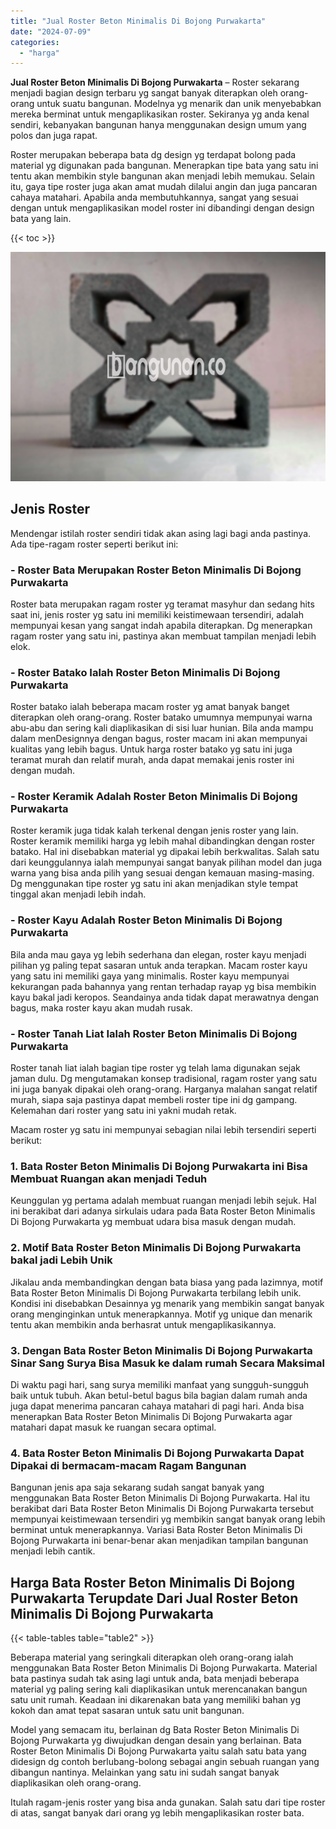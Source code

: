 ```yaml
---
title: "Jual Roster Beton Minimalis Di Bojong Purwakarta"
date: "2024-07-09"
categories: 
  - "harga"
---
```


**Jual Roster Beton Minimalis Di Bojong Purwakarta** – Roster sekarang menjadi bagian design terbaru yg sangat banyak diterapkan oleh orang-orang untuk suatu bangunan. Modelnya yg menarik dan unik menyebabkan mereka berminat untuk mengaplikasikan roster. Sekiranya yg anda kenal sendiri, kebanyakan bangunan hanya menggunakan design umum yang polos dan juga rapat.

Roster merupakan beberapa bata dg design yg terdapat bolong pada material yg digunakan pada bangunan. Menerapkan tipe bata yang satu ini tentu akan membikin style bangunan akan menjadi lebih memukau. Selain itu, gaya tipe roster juga akan amat mudah dilalui angin dan juga pancaran cahaya matahari. Apabila anda membutuhkannya, sangat yang sesuai dengan untuk mengaplikasikan model roster ini dibandingi dengan design bata yang lain.

{{< toc >}}

![Jual Roster Beton Minimalis Di Bojong Purwakarta](/images/bata-roster-minimalis-21.png)

## Jenis Roster

Mendengar istilah roster sendiri tidak akan asing lagi bagi anda pastinya. Ada tipe-ragam roster seperti berikut ini:

### \- Roster Bata Merupakan Roster Beton Minimalis Di Bojong Purwakarta

Roster bata merupakan ragam roster yg teramat masyhur dan sedang hits saat ini, jenis roster yg satu ini memiliki keistimewaan tersendiri, adalah mempunyai kesan yang sangat indah apabila diterapkan. Dg menerapkan ragam roster yang satu ini, pastinya akan membuat tampilan menjadi lebih elok.

### \- Roster Batako Ialah Roster Beton Minimalis Di Bojong Purwakarta

Roster batako ialah beberapa macam roster yg amat banyak banget diterapkan oleh orang-orang. Roster batako umumnya mempunyai warna abu-abu dan sering kali diaplikasikan di sisi luar hunian. Bila anda mampu dalam menDesignnya dengan bagus, roster macam ini akan mempunyai kualitas yang lebih bagus. Untuk harga roster batako yg satu ini juga teramat murah dan relatif murah, anda dapat memakai jenis roster ini dengan mudah.

### \- Roster Keramik Adalah Roster Beton Minimalis Di Bojong Purwakarta

Roster keramik juga tidak kalah terkenal dengan jenis roster yang lain. Roster keramik memiliki harga yg lebih mahal dibandingkan dengan roster batako. Hal ini disebabkan material yg dipakai lebih berkwalitas. Salah satu dari keunggulannya ialah mempunyai sangat banyak pilihan model dan juga warna yang bisa anda pilih yang sesuai dengan kemauan masing-masing. Dg menggunakan tipe roster yg satu ini akan menjadikan style tempat tinggal akan menjadi lebih indah.

### \- Roster Kayu Adalah Roster Beton Minimalis Di Bojong Purwakarta

Bila anda mau gaya yg lebih sederhana dan elegan, roster kayu menjadi pilihan yg paling tepat sasaran untuk anda terapkan. Macam roster kayu yang satu ini memiliki gaya yang minimalis. Roster kayu mempunyai kekurangan pada bahannya yang rentan terhadap rayap yg bisa membikin kayu bakal jadi keropos. Seandainya anda tidak dapat merawatnya dengan bagus, maka roster kayu akan mudah rusak.

### \- Roster Tanah Liat Ialah Roster Beton Minimalis Di Bojong Purwakarta

Roster tanah liat ialah bagian tipe roster yg telah lama digunakan sejak jaman dulu. Dg mengutamakan konsep tradisional, ragam roster yang satu ini juga banyak dipakai oleh orang-orang. Harganya malahan sangat relatif murah, siapa saja pastinya dapat membeli roster tipe ini dg gampang. Kelemahan dari roster yang satu ini yakni mudah retak.

Macam roster yg satu ini mempunyai sebagian nilai lebih tersendiri seperti berikut:

### 1\. Bata Roster Beton Minimalis Di Bojong Purwakarta ini Bisa Membuat Ruangan akan menjadi Teduh

Keunggulan yg pertama adalah membuat ruangan menjadi lebih sejuk. Hal ini berakibat dari adanya sirkulais udara pada Bata Roster Beton Minimalis Di Bojong Purwakarta yg membuat udara bisa masuk dengan mudah.

### 2\. Motif Bata Roster Beton Minimalis Di Bojong Purwakarta bakal jadi Lebih Unik

Jikalau anda membandingkan dengan bata biasa yang pada lazimnya, motif Bata Roster Beton Minimalis Di Bojong Purwakarta terbilang lebih unik. Kondisi ini disebabkan Desainnya yg menarik yang membikin sangat banyak orang menginginkan untuk menerapkannya. Motif yg unique dan menarik tentu akan membikin anda berhasrat untuk mengaplikasikannya.

### 3\. Dengan Bata Roster Beton Minimalis Di Bojong Purwakarta Sinar Sang Surya Bisa Masuk ke dalam rumah Secara Maksimal

Di waktu pagi hari, sang surya memiliki manfaat yang sungguh-sungguh baik untuk tubuh. Akan betul-betul bagus bila bagian dalam rumah anda juga dapat menerima pancaran cahaya matahari di pagi hari. Anda bisa menerapkan Bata Roster Beton Minimalis Di Bojong Purwakarta agar matahari dapat masuk ke ruangan secara optimal.

### 4\. Bata Roster Beton Minimalis Di Bojong Purwakarta Dapat Dipakai di bermacam-macam Ragam Bangunan

Bangunan jenis apa saja sekarang sudah sangat banyak yang menggunakan Bata Roster Beton Minimalis Di Bojong Purwakarta. Hal itu berakibat dari Bata Roster Beton Minimalis Di Bojong Purwakarta tersebut mempunyai keistimewaan tersendiri yg membikin sangat banyak orang lebih berminat untuk menerapkannya. Variasi Bata Roster Beton Minimalis Di Bojong Purwakarta ini benar-benar akan menjadikan tampilan bangunan menjadi lebih cantik.

## Harga Bata Roster Beton Minimalis Di Bojong Purwakarta Terupdate Dari Jual Roster Beton Minimalis Di Bojong Purwakarta

{{< table-tables table="table2" >}}

Beberapa material yang seringkali diterapkan oleh orang-orang ialah menggunakan Bata Roster Beton Minimalis Di Bojong Purwakarta. Material bata pastinya sudah tak asing lagi untuk anda, bata menjadi beberapa material yg paling sering kali diaplikasikan untuk merencanakan bangun satu unit rumah. Keadaan ini dikarenakan bata yang memiliki bahan yg kokoh dan amat tepat sasaran untuk satu unit bangunan.

Model yang semacam itu, berlainan dg Bata Roster Beton Minimalis Di Bojong Purwakarta yg diwujudkan dengan desain yang berlainan. Bata Roster Beton Minimalis Di Bojong Purwakarta yaitu salah satu bata yang didesign dg contoh berlubang-bolong sebagai angin sebuah ruangan yang dibangun nantinya. Melainkan yang satu ini sudah sangat banyak diaplikasikan oleh orang-orang.

Itulah ragam-jenis roster yang bisa anda gunakan. Salah satu dari tipe roster di atas, sangat banyak dari orang yg lebih mengaplikasikan roster bata.
